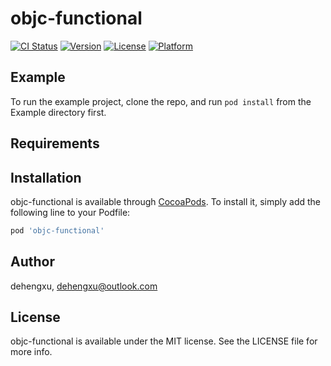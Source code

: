 # objc-functional

[![CI Status](https://img.shields.io/travis/dehengxu/objc-functional.svg?style=flat)](https://travis-ci.org/dehengxu/objc-functional)
[![Version](https://img.shields.io/cocoapods/v/objc-functional.svg?style=flat)](https://cocoapods.org/pods/objc-functional)
[![License](https://img.shields.io/cocoapods/l/objc-functional.svg?style=flat)](https://cocoapods.org/pods/objc-functional)
[![Platform](https://img.shields.io/cocoapods/p/objc-functional.svg?style=flat)](https://cocoapods.org/pods/objc-functional)

## Example

To run the example project, clone the repo, and run `pod install` from the Example directory first.

## Requirements

## Installation

objc-functional is available through [CocoaPods](https://cocoapods.org). To install
it, simply add the following line to your Podfile:

```ruby
pod 'objc-functional'
```

## Author

dehengxu, dehengxu@outlook.com

## License

objc-functional is available under the MIT license. See the LICENSE file for more info.
